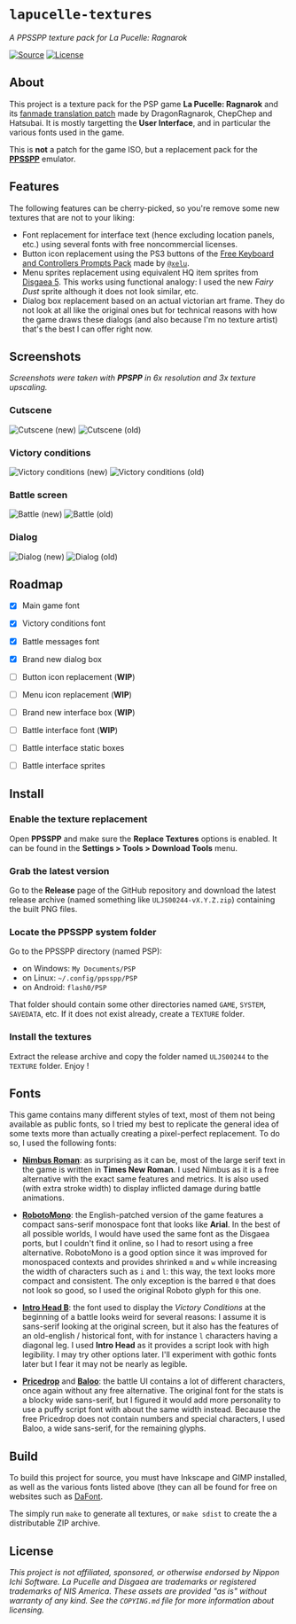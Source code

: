 # `lapucelle-textures`

*A PPSSPP texture pack for La Pucelle: Ragnarok*

[![Source](https://img.shields.io/badge/source-GitHub-303030.svg?maxAge=2678400&style=flat-square)](https://github.com/althonos/lapucelle-textures)
[![License](https://img.shields.io/badge/license-CC--NC-blue.svg?maxAge=2678400&style=flat-square)](https://creativecommons.org/licenses/nc/1.0/)

## About

This project is a texture pack for the PSP game 
**La Pucelle: Ragnarok** and its [fanmade translation patch](https://gbatemp.net/threads/psp-la-pucelle-ragnarok-translation.320662/)
made by DragonRagnarok, ChepChep and Hatsubai. It is mostly 
targetting the **User Interface**, and in particular the 
various fonts used in the game.

This is **not** a patch for the game ISO, but a replacement
pack for the [**PPSSPP**](https://www.ppsspp.org/) emulator.


## Features

The following features can be cherry-picked, so you're remove some new textures that
are not to your liking:

* Font replacement for interface text (hence excluding location panels, etc.)
  using several fonts with free noncommercial licenses.
* Button icon replacement using the PS3 buttons of the
  [Free Keyboard and Controllers Prompts Pack](https://opengameart.org/content/free-keyboard-and-controllers-prompts-pack)
  made by [`@xelu`](https://twitter.com/xelubest).
* Menu sprites replacement using equivalent HQ item sprites from [Disgaea 5](https://www.spriters-resource.com/nintendo_switch/disgaea5complete/).
  This works using functional analogy: I used the new *Fairy Dust* sprite although it does not look similar, etc.
* Dialog box replacement based on an actual victorian art frame. They do not look at all like the original
  ones but for technical reasons with how the game draws these dialogs (and also because I'm no texture artist) 
  that's the best I can offer right now.

## Screenshots

*Screenshots were taken with **PPSPP** in 6x resolution and 3x texture upscaling.*


### Cutscene

![Cutscene (new)](https://raw.githubusercontent.com/althonos/lapucelle-textures/master/static/screen1-new.png)
![Cutscene (old)](https://raw.githubusercontent.com/althonos/lapucelle-textures/master/static/screen1-old.png)

### Victory conditions

![Victory conditions (new)](https://raw.githubusercontent.com/althonos/lapucelle-textures/master/static/screen5-new.png)
![Victory conditions (old)](https://raw.githubusercontent.com/althonos/lapucelle-textures/master/static/screen5-old.png)

### Battle screen

![Battle (new)](https://raw.githubusercontent.com/althonos/lapucelle-textures/master/static/screen3-new.png)
![Battle (old)](https://raw.githubusercontent.com/althonos/lapucelle-textures/master/static/screen3-old.png)

### Dialog

![Dialog (new)](https://raw.githubusercontent.com/althonos/lapucelle-textures/master/static/screen4-new.png)
![Dialog (old)](https://raw.githubusercontent.com/althonos/lapucelle-textures/master/static/screen4-old.png)


## Roadmap

- [x] Main game font
- [x] Victory conditions font 
- [x] Battle messages font 
- [x] Brand new dialog box
- [ ] Button icon replacement (**WIP**)
- [ ] Menu icon replacement (**WIP**)
- [ ] Brand new interface box (**WIP**)
- [ ] Battle interface font (**WIP**)
- [ ] Battle interface static boxes
- [ ] Battle interface sprites


## Install

### Enable the texture replacement

Open **PPSSPP** and make sure the **Replace Textures** options is
enabled. It can be found in the **Settings > Tools > Download Tools** 
menu.

### Grab the latest version

Go to the **Release** page of the GitHub repository and download the 
latest release archive (named something like `ULJS00244-vX.Y.Z.zip`)
containing the built PNG files.

### Locate the PPSSPP system folder

Go to the PPSSPP directory (named PSP):
* on Windows: `My Documents/PSP`
* on Linux: `~/.config/ppsspp/PSP`
* on Android: `flash0/PSP`

That folder should contain some other directories named `GAME`, `SYSTEM`,
`SAVEDATA`, etc. If it does not exist already, create a `TEXTURE` folder.

### Install the textures

Extract the release archive and copy the folder named `ULJS00244` to 
the `TEXTURE` folder. Enjoy !

## Fonts

This game contains many different styles of text, most of them not 
being available as public fonts, so I tried my best to replicate the 
general idea of some texts more than actually creating a pixel-perfect
replacement. To do so, I used the following fonts:

* [**Nimbus Roman**](https://fonts.adobe.com/fonts/nimbus-roman): 
  as surprising as it can be, most of the large serif
  text in the game is written in **Times New Roman**. I used Nimbus
  as it is a free alternative with the exact same features and metrics.
  It is also used (with extra stroke width) to display inflicted damage 
  during battle animations.

* [**RobotoMono**](https://fonts.google.com/specimen/Roboto+Mono): 
  the English-patched version of the game features a 
  compact sans-serif monospace font that looks like **Arial**. In the 
  best of all possible worlds, I would have used the same font as the
  Disgaea ports, but I couldn't find it online, so I had to resort 
  using a free alternative. RobotoMono is a good option since it 
  was improved for monospaced contexts and provides shrinked `m` and 
  `w` while increasing the width of characters such as `i` and `l`:
  this way, the text looks more compact and consistent. The only 
  exception is the barred `0` that does not look so good, so I used the
  original Roboto glyph for this one.

* [**Intro Head B**](https://www.myfonts.com/fonts/font-fabric/intro-rust/head-b-base/): 
  the font used to display the *Victory Conditions*
  at the beginning of a battle looks weird for several reasons: I assume
  it is sans-serif looking at the original screen, but it also has the 
  features of an old-english / historical font, with for instance `l`
  characters having a diagonal leg. I used **Intro Head** as it provides
  a script look with high legibility. I may try other options later.
  I'll experiment with gothic fonts later but I fear it may not be nearly
  as legible.

* [**Pricedrop**](https://www.dafont.com/pricedrop.font) and 
  [**Baloo**](https://www.fontsquirrel.com/fonts/baloo): the battle UI 
  contains a lot of different characters, once again without any free alternative. 
  The original font for the stats is a blocky wide sans-serif, but I figured 
  it would add more personality to use a puffy script font with about the same 
  width instead. Because the free Pricedrop does not contain numbers and special 
  characters, I used Baloo, a wide sans-serif, for the remaining glyphs.


## Build

To build this project for source, you must have Inkscape and GIMP installed,
as well as the various fonts listed above (they can all be found for free 
on websites such as [DaFont](https://www.dafont.com).

The simply run `make` to generate all textures, or `make sdist` to create the
a distributable ZIP archive.


## License

*This project is not affiliated, sponsored, or otherwise endorsed by Nippon Ichi Software. 
La Pucelle and Disgaea are trademarks or registered trademarks of NIS America. 
These assets are provided "as is" without warranty of any kind. See the `COPYING.md` file 
for more information about licensing.*
